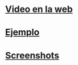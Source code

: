 # [Video en la web](https://github.com/IIKUYY/HTML5/blob/main/Ch5/Ch5.md)

# [Ejemplo](https://github.com/IIKUYY/HTML5/blob/main/Ch5/Ejemplo)

# [Screenshots](https://github.com/IIKUYY/HTML5/tree/main/Ch5/Ejemplo/Assets)